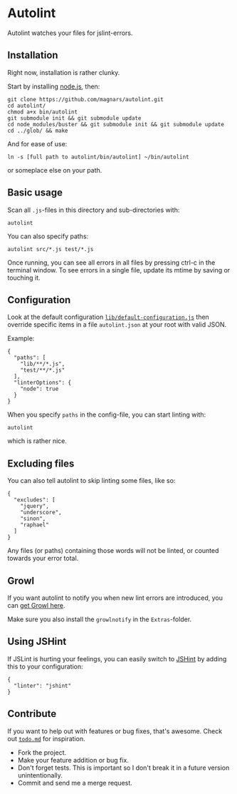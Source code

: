 Autolint
========
Autolint watches your files for jslint-errors.

Installation
------------
Right now, installation is rather clunky.

Start by installing [node.js](http://nodejs.org/), then:

    git clone https://github.com/magnars/autolint.git
    cd autolint/
    chmod a+x bin/autolint
    git submodule init && git submodule update
    cd node_modules/buster && git submodule init && git submodule update
    cd ../glob/ && make
    
And for ease of use:

    ln -s [full path to autolint/bin/autolint] ~/bin/autolint
    
or someplace else on your path.

Basic usage
-----------
Scan all `.js`-files in this directory and sub-directories with:

    autolint

You can also specify paths:

    autolint src/*.js test/*.js

Once running, you can see all errors in all files by pressing ctrl-c in
the terminal window. To see errors in a single file, update its mtime by
saving or touching it.

Configuration
-------------
Look at the default configuration
[`lib/default-configuration.js`](autolint/blob/master/lib/default-configuration.js)
then override specific items in a file `autolint.json` at your root
with valid JSON.

Example:

    {
      "paths": [
        "lib/**/*.js",
        "test/**/*.js"
      ],
      "linterOptions": {
        "node": true
      }
    }

When you specify `paths` in the config-file, you can start linting with:

    autolint
    
which is rather nice.

Excluding files
---------------
You can also tell autolint to skip linting some files, like so:

    {
      "excludes": [
        "jquery",
        "underscore",
        "sinon",
        "raphael"
      ]
    }

Any files (or paths) containing those words will not be linted, or counted towards your error total.

Growl
-----
If you want autolint to notify you when new lint errors are introduced,
you can [get Growl here](http://growl.info/).
    
Make sure you also install the `growlnotify` in the `Extras`-folder.

Using JSHint
------------
If JSLint is hurting your feelings, you can easily switch to
[JSHint](http://jshint.com) by adding this to your configuration:

    {
      "linter": "jshint"
    }

Contribute
----------
If you want to help out with features or bug fixes, that's awesome.
Check out [`todo.md`](autolint/blob/master/todo.md) for inspiration.

* Fork the project.
* Make your feature addition or bug fix.
* Don't forget tests. This is important so I don't break it in a
  future version unintentionally.
* Commit and send me a merge request.
